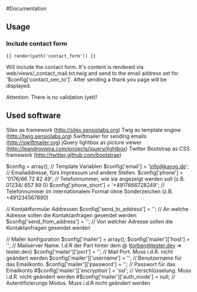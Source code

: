 #Documentation

## Usage

### Include contact form
    {{ render(path('contact_form')) }}
Will include the contact form.
It's content is rendered via web/views/_contact_mail.txt.twig and send to the 
email address set for '$config['contact_sen_to']'.
After sending a thank you page will be displayed.

Attention: There is no validation (yet)!


## Used software
Silex as framework (http://silex.sensiolabs.org)
Twig as template engine (http://twig.sensiolabs.org)
Swiftmailer for sending emails (http://swiftmailer.org)
jQuery lightbox as picture viewer (http://leandrovieira.com/projects/jquery/lightbox)
Twitter Bootstrap as CSS framework (http://twitter.github.com/bootstrap)




$config  = array();
// Template Variablen
$config['email'] = 'info@kayvo.de'; // Emailaddresse, fürs Impressum und andere Stellen.
$config['phone'] = '0176/66 72 82 49'; // Telefonnummer, wie sie angezeigt werden soll (z.B. 01234/ 657 89 0)
$config['phone_short'] = '+4917666728249'; // Telefonnummer im internationalem Format ohne Sonderzeichen (z.B. +491234567890)

// Kontaktformular Addressen
$config['send_to_address'] = ''; // An welche Adresse sollen die Kontaktanfragen gesendet werden
$config['send_from_address'] = ''; // Von welcher Adresse sollen die Kontaktanfragen gesendet werden

// Mailer konfiguration
$config['mailer'] = array();
$config['mailer']['host'] = '';          // Mailserver Name. I.d.R der Part hinter dem @ (torben@tester.dev => tester.dev)
$config['mailer']['port'] = '';            // Mail Port. Muss i.d.R. nicht geändert werden
$config['mailer']['username'] = '';  // Benutzername für das Emailkonto. 
$config['mailer']['password'] = '';  // Passwort für das Emailkonto
#$config['mailer']['encryption'] = 'ssl';      // Verschlüsselung. Muss i.d.R. nicht geändert werden
#$config['mailer']['auth_mode'] = null;        // Autentifizierungs Modus. Muss i.d.R nicht geändert werden
